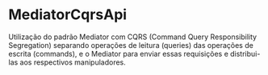 # MediatorCqrsApi
Utilização do padrão Mediator com CQRS (Command Query Responsibility Segregation) separando operações de leitura (queries) das operações de escrita (commands), e o Mediator para enviar essas requisições e distribui-las aos respectivos manipuladores.

